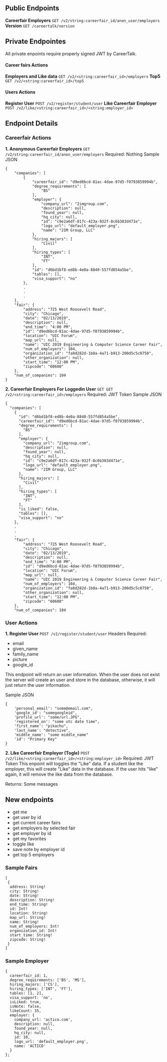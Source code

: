 ## Public Endpoints
**Careerfair Employers**
`GET /v2/string:careerfair_id/anon_user/employers`
**Version**
`GET /careertalk/version`

## Private Endpointes
All private enpoints require properly signed JWT by CareerTalk.
####  Career fairs Actions

**Employers and Like data**
`GET /v2/<string:careerfair_id>/employers`
**Top5**
`GET /v2/<string:careerfair_id>/top5`

####  Users Actions
**Register User**
`POST /v2/register/student/user`
**Like Careerfair Employer**
`POST /v2/like/<string:careerfair_id>/<string:employer_id>`

## Endpoint Details

### Careerfair Actions
**1. Anonymous Careerfair Employers**
`GET /v2/string:careerfair_id/anon_user/employers`
Required: Nothing
Sample JSON
```
{
    "companies": [
        {
            "careerfair_id": "d9ed6bcd-81ac-4dae-97d5-f0793859994b",
            "degree_requirements": [
                "BS"
            ],
            "employer": {
                "company_url": "2imgroup.com",
                "description": null,
                "found_year": null,
                "hq_city": null,
                "id": "c9e2a6df-817c-423a-932f-8c6b383d471e",
                "logo_url": "default_employer.png",
                "name": "2IM Group, LLC"
            },
            "hiring_majors": [
                "Civil"
            ],
            "hiring_types": [
                "INT",
                "FT"
            ],
            "id": "d6bd1bf8-ed8b-4e0a-8840-557fd854a5be",
            "tables": [],
            "visa_support": "no"
        },
        .
        .
        .
    ],
    "fair": {
        "address": "725 West Roosevelt Road",
        "city": "Chicago",
        "date": "02/13/2019",
        "description": null,
        "end_time": "4:00 PM",
        "id": "d9ed6bcd-81ac-4dae-97d5-f0793859994b",
        "location": "UIC Forum",
        "map_url": null,
        "name": "UIC 2019 Engineering & Computer Science Career Fair",
        "num_of_employers": 104,
        "organization_id": "fa8d282d-1b8a-4a71-b913-200d5c5c0750",
        "other_organization": null,
        "start_time": "12:00 PM",
        "zipcode": "60608"
    },
    "num_of_companies": 104
}
```
**2. Careerfair Employers For Loggedin User**
`GET GET /v2/<string:careerfair_id>/employers`
Required: JWT Token 
Sample JSON
```
{
  "companies": [
    {
      "id": "d6bd1bf8-ed8b-4e0a-8840-557fd854a5be",   
      "careerfair_id": "d9ed6bcd-81ac-4dae-97d5-f0793859994b", 
      "degree_requirements": [
        "BS"
      ], 
      "employer": {
        "company_url": "2imgroup.com", 
        "description": null, 
        "found_year": null, 
        "hq_city": null, 
        "id": "c9e2a6df-817c-423a-932f-8c6b383d471e", 
        "logo_url": "default_employer.png", 
        "name": "2IM Group, LLC"
      }, 
      "hiring_majors": [
        "Civil"
      ], 
      "hiring_types": [
        "INT", 
        "FT"
      ], 
      "is_liked": false, 
      "tables": [], 
      "visa_support": "no"
    }, 
    .
    .
    .
    "fair": {
        "address": "725 West Roosevelt Road",
        "city": "Chicago",
        "date": "02/13/2019",
        "description": null,
        "end_time": "4:00 PM",
        "id": "d9ed6bcd-81ac-4dae-97d5-f0793859994b",
        "location": "UIC Forum",
        "map_url": null,
        "name": "UIC 2019 Engineering & Computer Science Career Fair",
        "num_of_employers": 104,
        "organization_id": "fa8d282d-1b8a-4a71-b913-200d5c5c0750",
        "other_organization": null,
        "start_time": "12:00 PM",
        "zipcode": "60608"
    },
    "num_of_companies": 104

```

### User Actions
**1. Register User**
`POST /v2/register/student/user`
Headers Required:
- email
- given_name
- family_name
- picture
- google_id


This endpoint will return an user information. When the user does not exist the server will create an user and store in the database, otherwise, it will just return the user information.

Sample JSON
```
{
    'personal_email': "some@email.com",
    'google_id': "somegoogleid",
    'profile_url': "some/url.JPG",
    'registered_on': "some utc date time",
    'first_name': "pikachu",
    'last_name': "detective",
    'middle_name': "some middle_name"
    'id': "Primary Key"
}

```


**2. Like Careerfair Employer (Togle)**
`POST /v2/like/<string:careerfair_id>/<string:employer_id>`
Required: JWT Token
This enpoint will toggles the "Like" data. If a student like the employer, this will create "Like" data in the database. If the user hits "like" again, it will remove the like data from the database.

Returns: Some messages




## New endpoints
- get me
- get user by id
- get current career fairs
- get employers by selected fair
- get employer by id
- get my favorites
- toggle like
- save note by employer id
- get top 5 employers


### Sample Fairs
```
[
 {
  address: String!
  city: String!
  date: String!
  description: String!
  end_time: String!
  id: Int!
  location: String!
  map_url: String!
  name: String!
  num_of_employers: Int!
  organization_id: Int!
  start_time: String!
  zipcode: String!
 }
]
```






### Sample Employer
```
{
  careerfair_id: 1,
  degree_requirements: ['BS', 'MS'],
  hiring_majors: ['CS'],
  hiring_types: ['INT', 'FT'],
  tables: [1, 2],
  visa_support: 'no',
  isLiked: true,
  isNote: false,
  likeCount: 35,
  employer: {
    company_url: 'actico.com',
    description: null,
    found_year: null,
    hq_city: null,
    id: 10,
    logo_url: 'default_employer.png',
    name: 'ACTICO'
  }
};
```